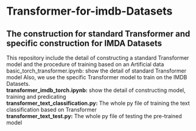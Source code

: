 # Transformer-for-imdb-Datasets
The construction for standard Transformer and specific construction for IMDA Datasets
---
This repository include the detail of constructing a standard Transformer model and the procedure of training based on an Artificial data  
basic_torch_transformer.ipynb: show the detail of standard Transformer model
Also, we use the specific Transformer model to train on the IMDB Datasets.  
**transformer_imdb_torch.ipynb:** show the detail of constructing model, training and predicating  
**transformer_text_classification.py:** The whole py file of training the text classification based on Transformer  
**transformer_text_test.py:** The whole py file of testing the pre-trained model  
